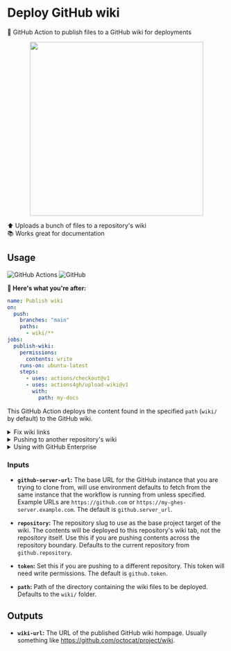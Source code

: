 # Deploy GitHub wiki

🚀 GitHub Action to publish files to a GitHub wiki for deployments

<p align=center>
  <img width=400 src="https://i.imgur.com/jgelXnU.png">
</p>

⬆️ Uploads a bunch of files to a repository's wiki \
📚 Works great for documentation

## Usage

![GitHub Actions](https://img.shields.io/static/v1?style=for-the-badge&message=GitHub+Actions&color=2088FF&logo=GitHub+Actions&logoColor=FFFFFF&label=)
![GitHub](https://img.shields.io/static/v1?style=for-the-badge&message=GitHub&color=181717&logo=GitHub&logoColor=FFFFFF&label=)

**🚀 Here's what you're after:**

```yml
name: Publish wiki
on:
  push:
    branches: "main"
    paths:
      - wiki/**
jobs:
  publish-wiki:
    permissions:
      contents: write
    runs-on: ubuntu-latest
    steps:
      - uses: actions/checkout@v1
      - uses: actions4gh/upload-wiki@v1
        with:
          path: my-docs
```

This GitHub Action deploys the content found in the specified `path` (`wiki/` by
default) to the GitHub wiki.

<details><summary>Fix wiki links</summary>

By default this Action doesn't do any editing of your wiki content. This can be
seen with links like `./My-page.md` which will work in the normal GitHub source
code viewer but not on the deployed wiki. Why? Because source code links use the
complete file name including the extension and wiki links strip the extension.
To get the link to work on the wiki page you'd need to use `./My-page` with no
`.md` extension.

Similar to the [actions/configure-pages] action, there's an
[actions4gh/configure-wiki] action to edit your workspace just a bit and
preconfigure your Markdown files for deployment to the GitHub wiki.

```yml
- uses: actions4gh/configure-wiki@v1
  with:
    path: my-docs
- uses: actions4gh/upload-wiki@v1
  with:
    path: my-docs
```

</details>

<details><summary>Pushing to another repository's wiki</summary>

If you want to push the contents of octocat/wiki to octocat/project, then you'll
first need a GitHub Personal Access Token with permission to write the contents
of the destination repository. In this example, that's octocat/project. Then you
can use this action like this:

```yml
- uses: actions4gh/upload-wiki@v1
  with:
    repository: octocat/project
    token: ${{ secrets.MY_TOKEN }}
```

</details>

<details><summary>Using with GitHub Enterprise</summary>

This action automatically makes use of `github.server_url` which is set to your
`https://github.example.com` GitHub server origin. You should still be able to
use the normal GitHub workflow 👆 shown above without any edits. If you want to
push _across_ the GitHub instance boundary, you can use something like this:

```yml
# https://github.com/octocat/wiki => https://github.example.com/octocat/project
# Triggered by push on https://github.com/octocat/wiki
- uses: actions4gh/upload-wiki@v1
  with:
    github-server-url: https://github.example.com
    repository: octocat/project
    token: ${{ secrets.MY_TOKEN }}
```

</details>

### Inputs

- **`github-server-url`:** The base URL for the GitHub instance that you are
  trying to clone from, will use environment defaults to fetch from the same
  instance that the workflow is running from unless specified. Example URLs are
  `https://github.com` or `https://my-ghes-server.example.com`. The default is
  `github.server_url`.

- **`repository`:** The repository slug to use as the base project target of the
  wiki. The contents will be deployed to this repository's wiki tab, not the
  repository itself. Use this if you are pushing contents across the repository
  boundary. Defaults to the current repository from `github.repository`.

- **`token`:** Set this if you are pushing to a different repository. This token
  will need write permissions. The default is `github.token`.

- **`path`:** Path of the directory containing the wiki files to be deployed.
  Defaults to the `wiki/` folder.

## Outputs

- **`wiki-url`:** The URL of the published GitHub wiki hompage. Usually
  something like https://github.com/octocat/project/wiki.
